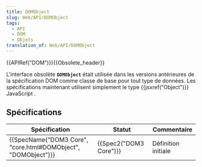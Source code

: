 ```yaml
---
title: DOMObject
slug: Web/API/DOMObject
tags:
  - API
  - DOM
  - Objets
translation_of: Web/API/DOMObject
---
```

{{APIRef("DOM")}}{{Obsolete_header}}

L'interface obsolète **`DOMObject`** était utilisée dans les versions antérieures de la spécification DOM comme classe de base pour tout type de données. Les spécifications maintenant utilisent simplement le type {{jsxref("Object")}} JavaScript .

## Spécifications

| Spécification                                                                    | Statut                       | Commentaire         |
| -------------------------------------------------------------------------------- | ---------------------------- | ------------------- |
| {{SpecName("DOM3 Core", "core.html#DOMObject", "DOMObject")}} | {{Spec2("DOM3 Core")}} | Définition initiale |

